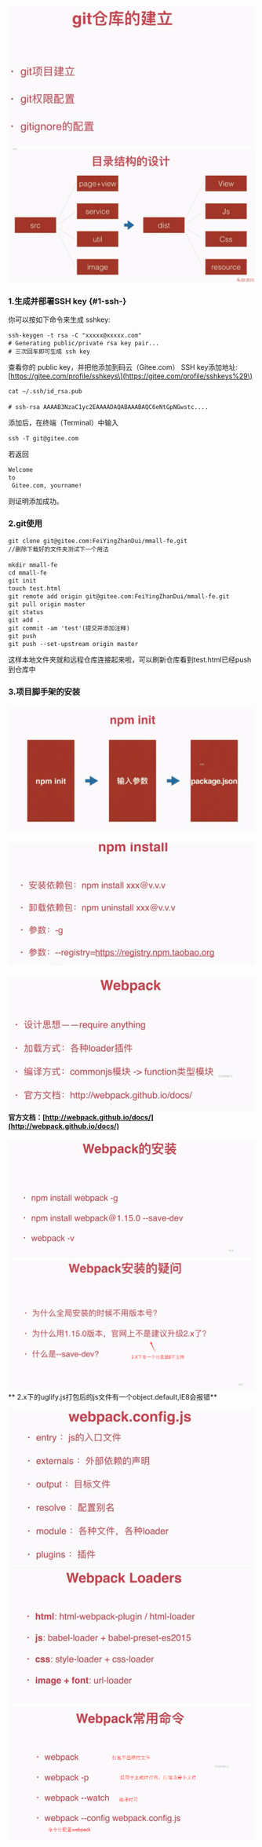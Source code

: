 ![](/assets/import30.png)![](/assets/import32.png)

### 1.生成并部署SSH key {#1-ssh-}

你可以按如下命令来生成 sshkey:

```
ssh-keygen -t rsa -C "xxxxx@xxxxx.com"
# Generating public/private rsa key pair...
# 三次回车即可生成 ssh key
```

查看你的 public key，并把他添加到码云（Gitee.com） SSH key添加地址:[https://gitee.com/profile/sshkeys\](https://gitee.com/profile/sshkeys%29\)

```
cat ~/.ssh/id_rsa.pub

# ssh-rsa AAAAB3NzaC1yc2EAAAADAQABAAABAQC6eNtGpNGwstc....
```

添加后，在终端（Terminal）中输入

```
ssh -T git@gitee.com
```

若返回

```
Welcome 
to
 Gitee.com, yourname!
```

则证明添加成功。

### 2.git使用

```
git clone git@gitee.com:FeiYingZhanDui/mmall-fe.git
//删除下载好的文件夹测试下一个用法

mkdir mmall-fe
cd mmall-fe
git init
touch test.html
git remote add origin git@gitee.com:FeiYingZhanDui/mmall-fe.git
git pull origin master
git status
git add .
git commit -am 'test'(提交并添加注释)
git push
git push --set-upstream origin master
```

这样本地文件夹就和远程仓库连接起来啦，可以刷新仓库看到test.html已经push到仓库中

### 3.项目脚手架的安装

### ![](/assets/import35.png)

![](/assets/import36.png)

#### ![](/assets/impor37t.png)官方文档：[http://webpack.github.io/docs/](http://webpack.github.io/docs/)

![](/assets/import37.png)![](/assets/import38.png)** 2.x下的uglify.js打包后的js文件有一个object.default,IE8会报错**

![](/assets/import40.png)![](/assets/import41.png)![](/assets/import42.png)

